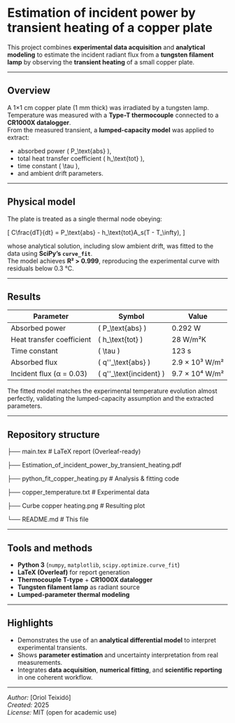 # Estimation of incident power by transient heating of a copper plate

This project combines **experimental data acquisition** and **analytical modeling** to estimate the incident radiant flux from a **tungsten filament lamp** by observing the **transient heating** of a small copper plate.

---

## Overview
A 1×1 cm copper plate (1 mm thick) was irradiated by a tungsten lamp.  
Temperature was measured with a **Type-T thermocouple** connected to a **CR1000X datalogger**.  
From the measured transient, a **lumped-capacity model** was applied to extract:
- absorbed power \( P_\text{abs} \),
- total heat transfer coefficient \( h_\text{tot} \),
- time constant \( \tau \),
- and ambient drift parameters.

---

## Physical model
The plate is treated as a single thermal node obeying:

\[
C\frac{dT}{dt} = P_\text{abs} - h_\text{tot}A_s(T - T_\infty),
\]

whose analytical solution, including slow ambient drift, was fitted to the data using **SciPy’s `curve_fit`**.  
The model achieves **R² > 0.999**, reproducing the experimental curve with residuals below 0.3 °C.

---

## Results
| Parameter | Symbol | Value |
|------------|---------|--------|
| Absorbed power | \( P_\text{abs} \) | 0.292 W |
| Heat transfer coefficient | \( h_\text{tot} \) | 28 W/m²K |
| Time constant | \( \tau \) | 123 s |
| Absorbed flux | \( q''_\text{abs} \) | 2.9 × 10³ W/m² |
| Incident flux (α = 0.03) | \( q''_\text{incident} \) | 9.7 × 10⁴ W/m² |

The fitted model matches the experimental temperature evolution almost perfectly, validating the lumped-capacity assumption and the extracted parameters.

---

## Repository structure
├── main.tex # LaTeX report (Overleaf-ready)

├── Estimation_of_incident_power_by_transient_heating.pdf

├── python_fit_copper_heating.py # Analysis & fitting code

├── copper_temperature.txt # Experimental data

├── Curbe copper heating.png # Resulting plot

└── README.md # This file


---

## Tools and methods
- **Python 3** (`numpy`, `matplotlib`, `scipy.optimize.curve_fit`)
- **LaTeX (Overleaf)** for report generation
- **Thermocouple T-type** + **CR1000X datalogger**
- **Tungsten filament lamp** as radiant source
- **Lumped-parameter thermal modeling**

---

## Highlights
- Demonstrates the use of an **analytical differential model** to interpret experimental transients.  
- Shows **parameter estimation** and uncertainty interpretation from real measurements.  
- Integrates **data acquisition**, **numerical fitting**, and **scientific reporting** in one coherent workflow.

---

*Author:* [Oriol Teixidó]  
*Created:* 2025  
*License:* MIT (open for academic use)
